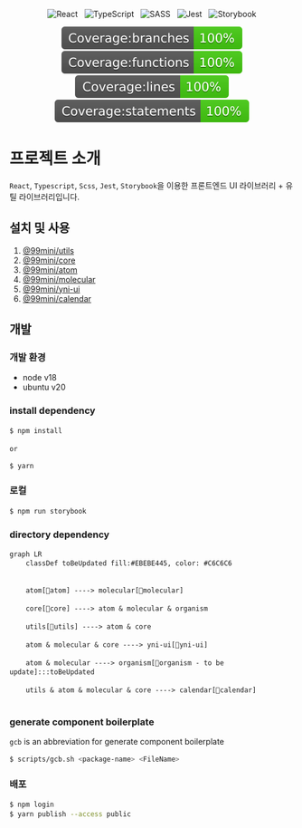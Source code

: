 <div style="text-align: center;">

![React](https://img.shields.io/badge/react-%2320232a.svg?style=for-the-badge&logo=react&logoColor=%2361DAFB)
&nbsp;
![TypeScript](https://img.shields.io/badge/typescript-%23007ACC.svg?style=for-the-badge&logo=typescript&logoColor=white)
&nbsp;
![SASS](https://img.shields.io/badge/SASS-hotpink.svg?style=for-the-badge&logo=SASS&logoColor=white)
&nbsp;
![Jest](https://img.shields.io/badge/-jest-%23C21325?style=for-the-badge&logo=jest&logoColor=white)
&nbsp;
![Storybook](https://img.shields.io/badge/-Storybook-FF4785?style=for-the-badge&logo=storybook&logoColor=white)

<img src="./.badges/badge-branches.svg" />
<img src="./.badges/badge-functions.svg" />
<img src="./.badges/badge-lines.svg" />
<img src="./.badges/badge-statements.svg" />

</div>

# 프로젝트 소개

`React`, `Typescript`, `Scss`, `Jest`, `Storybook`을 이용한 프론트엔드 UI 라이브러리 + 유틸 라이브러리입니다.

## 설치 및 사용

1. [@99mini/utils](https://github.com/99mini/frontend-libraries/blob/main/packages/utils/README.md)
2. [@99mini/core](https://github.com/99mini/frontend-libraries/blob/main/packages/core/README.md)
3. [@99mini/atom](https://github.com/99mini/frontend-libraries/blob/main/packages/atom/README.md)
4. [@99mini/molecular](https://github.com/99mini/frontend-libraries/blob/main/packages/molecular/README.md)
5. [@99mini/yni-ui](https://github.com/99mini/frontend-libraries/blob/main/packages/yni-ui/README.md)
6. [@99mini/calendar](https://github.com/99mini/frontend-libraries/blob/main/packages/calendar/README.md)

## 개발

### 개발 환경

- node v18
- ubuntu v20

### install dependency

```bash
$ npm install
```

`or`

```bash
$ yarn
```

### 로컬

```bash
$ npm run storybook
```

### directory dependency

```mermaid
graph LR
    classDef toBeUpdated fill:#EBEBE445, color: #C6C6C6


    atom[📁atom] ----> molecular[📁molecular]

    core[📁core] ----> atom & molecular & organism

    utils[📁utils] ----> atom & core

    atom & molecular & core ----> yni-ui[📁yni-ui]

    atom & molecular ----> organism[📁organism - to be update]:::toBeUpdated

    utils & atom & molecular & core ----> calendar[📁calendar]


```

### generate component boilerplate

`gcb` is an abbreviation for generate component boilerplate

```bash
$ scripts/gcb.sh <package-name> <FileName>
```

### 배포

```bash
$ npm login
$ yarn publish --access public
```
